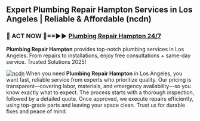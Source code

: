 ## Expert Plumbing Repair Hampton Services in Los Angeles | Reliable & Affordable (ncdn)  

<h3>🚿 ACT NOW 🌟==►► <a href="https://tinyurl.com/2ne6vx2x" rel="nofollow">Plumbing Repair Hampton 24/7</a></h3>

**Plumbing Repair Hampton** provides top-notch plumbing services in Los Angeles. From repairs to installations, enjoy free consultations + same-day service. Trusted Solutions 2025!

[![ncdn](https://i.imgur.com/4PFF4AK.jpeg)](https://tinyurl.com/2ne6vx2x)
When you need **Plumbing Repair Hampton** in Los Angeles, you want fast, reliable service from experts who prioritize quality. Our pricing is transparent—covering labor, materials, and emergency availability—so you know exactly what to expect. The process starts with a thorough inspection, followed by a detailed quote. Once approved, we execute repairs efficiently, using top-grade parts and leaving your space clean. Trust us for durable fixes and peace of mind.